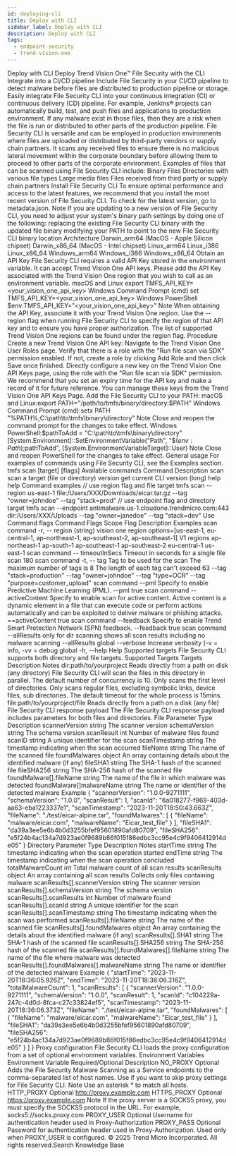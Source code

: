 ```yaml
---
id: deploying-cli
title: Deploy with CLI
sidebar_label: Deploy with CLI
description: Deploy with CLI
tags:
  - endpoint-security
  - trend-vision-one
---
```


 Deploy with CLI Deploy Trend Vision One™ File Security with the CLI Integrate into a CI/CD pipeline Include File Security in your CI/CD pipeline to detect malware before files are distributed to production pipeline or storage. Easily integrate File Security CLI into your continuous integration (CI) or continuous delivery (CD) pipeline. For example, Jenkins® projects can automatically build, test, and push files and applications to production environment. If any malware exist in those files, then they are a risk when the file is run or distributed to other parts of the production pipeline. File Security CLI is versatile and can be employed in production environments where files are uploaded or distributed by third-party vendors or supply chain partners. It scans any received files to ensure there is no malicious lateral movement within the corporate boundary before allowing them to proceed to other parts of the corporate environment. Examples of files that can be scanned using File Security CLI include: Binary Files Directories with various file types Large media files Files received from third party or supply chain partners Install File Security CLI To ensure optimal performance and access to the latest features, we recommend that you install the most recent version of File Security CLI. To check for the latest version, go to metadata.json. Note If you are updating to a new version of File Security CLI, you need to adjust your system's binary path settings by doing one of the following: replacing the existing File Security CLI binary with the updated file binary modifying your PATH to point to the new File Security CLI binary location Architecture Darwin_arm64 (MacOS - Apple Silicon chipset) Darwin_x86_64 (MacOS - Intel chipset) Linux_arm64 Linux_i386 Linux_x86_64 Windows_arm64 Windows_i386 Windows_x86_64 Obtain an API Key File Security CLI requires a valid API Key stored in the environment variable. It can accept Trend Vision One API keys. Please add the API Key associated with the Trend Vision One region that you wish to call as an environment variable. macOS and Linux export TMFS_API_KEY=<your_vision_one_api_key> Windows Command Prompt (cmd) set TMFS_API_KEY=<your_vision_one_api_key> Windows PowerShell $env:TMFS_API_KEY="<your_vision_one_api_key>" Note When obtaining the API Key, associate it with your Trend Vision One region. Use the -- region flag when running File Security CLI to specify the region of that API key and to ensure you have proper authorization. The list of supported Trend Vision One regions can be found under the region flag. Procedure Create a new Trend Vision One API key: Navigate to the Trend Vision One User Roles page. Verify that there is a role with the "Run file scan via SDK" permission enabled. If not, create a role by clicking Add Role and then click Save once finished. Directly configure a new key on the Trend Vision One API Keys page, using the role with the "Run file scan via SDK" permission. We recommend that you set an expiry time for the API key and make a record of it for future reference. You can manage these keys from the Trend Vision One API Keys Page. Add the File Security CLI to your PATH: macOS and Linux:export PATH="/path/to/tmfs/binary/directory:$PATH" Windows Command Prompt (cmd):setx PATH "%PATH%;C:\path\to\tmfs\binary\directory" Note Close and reopen the command prompt for the changes to take effect. Windows PowerShell:$pathToAdd = "C:\path\to\tmfs\binary\directory" [System.Environment]::SetEnvironmentVariable("Path", "$($env:Path);$pathToAdd", [System.EnvironmentVariableTarget]::User) Note Close and reopen PowerShell for the changes to take effect. General usage For examples of commands using File Security CLI, see the Examples section. tmfs scan [target] [flags] Available commands Command Description scan scan a target (file or directory) version get current CLI version (long) help help Command examples // use region flag and file target tmfs scan --region us-east-1 file:/Users/XXX/Downloads/eicar.tar.gz --tag "owner=johndoe" --tag "stack=prod" // use endpoint flag and directory target tmfs scan --endpoint antimalware.us-1.cloudone.trendmicro.com:443 dir:/Users/XXX/Uploads --tag "owner=janedoe" --tag "stack=dev" Use Command flags Command Flags Scope Flag Description Examples scan command -r, -- region (string) vision one region options=[us-east-1, eu-central-1, ap-northeast-1, ap-southeast-2, ap-southeast-1] V1 regions ap-northeast-1 ap-south-1 ap-southeast-1 ap-southeast-2 eu-central-1 us-east-1 scan command -- timeoutInSecs Timeout in seconds for a single file scan 180 scan command -t, -- tag Tag to be used for the scan The maximum number of tags is 8 The length of each tag can't exceed 63 --tag "stack=production" --tag "owner=johndoe" --tag "type=OCR" --tag "purpose=customer_upload" scan command --pml Specify to enable Predictive Machine Learning (PML). --pml true scan command --activeContent Specify to enable scan for active content. Active content is a dynamic element in a file that can execute code or perform actions automatically and can be exploited to deliver malware or phishing attacks. ==activeContent true scan command --feedback Specify to enable Trend Smart Protection Network (SPN) feedback. --feedback true scan command --allResults only for dir scanning shows all scan results including no malware scanning --allResults global --verbose Increase verbosity (-v = info, -vv = debug global -h, --help Help Supported targets File Security CLI supports both directory and file targets. Supported Targets Targets Description Notes dir:path/to/yourproject Reads directly from a path on disk (any directory) File Security CLI will scan the files in this directory in parallel. The default number of concurrency is 10. Only scans the first level of directories. Only scans regular files, excluding symbolic links, device files, sub directories. The default timeout for the whole process is 15mins. file:path/to/yourproject/file Reads directly from a path on a disk (any file) File Security CLI response payload The File Security CLI response payload includes parameters for both files and directories. File Parameter Type Description scannerVersion string The scanner version schemaVersion string The schema version scanResult int Number of malware files found scanID string A unique identifier for the scan scanTimestamp string The timestamp indicating when the scan occurred fileName string The name of the scanned file foundMalwares object An array containing details about the identified malware (if any) fileSHA1 string The SHA-1 hash of the scanned file fileSHA256 string The SHA-256 hash of the scanned file foundMalware[].fileName string The name of the file in which malware was detected foundMalware[]malwareName string The name or identifier of the detected malware Example { "scannerVersion": "1.0.0-9271111", "schemaVersion": "1.0.0", "scanResult": 1, "scanId": "6a018277-f969-403d-aa63-eba1223337e1", "scanTimestamp": "2023-11-20T18:50:43.663Z", "fileName": "./test/eicar-alpine.tar", "foundMalwares": [ { "fileName": "malware/eicar.com", "malwareName": "Eicar_test_file" } ], "fileSHA1": "da39a3ee5e6b4b0d3255bfef95601890afd80709", "fileSHA256": "e5f24b4ac134a7d923ae0f9689b86f015f86edbc3cc95e4c9f9406412914de05" } Directory Parameter Type Description Notes startTime string The timestamp indicating when the scan operation started endTime string The timestamp indicating when the scan operation concluded totalMalwareCount int Total malware count of all scan results scanResults object An array containing all scan results Collects only files containing malware scanResults[].scannerVersion string The scanner version scanResults[].schemaVersion string The schema version scanResults[].scanResults int Number of malware found scanResults[].scanId string A unique identifier for the scan scanResults[].scanTimestamp string The timestamp indicating when the scan was performed scanResults[].fileName string The name of the scanned file scanResults[].foundMalwares object An array containing the details about the identified malware (if any) scanResults[].SHA1 string The SHA-1 hash of the scanned file scanResults[].SHA256 string The SHA-256 hash of the scanned file scanResults[].foundMalwares[].fileName string The name of the file where malware was detected scanResults[].foundMalwares[].malwareName string The name or identifier of the detected malware Example { "startTime": "2023-11-20T18:36:05.926Z", "endTime": "2023-11-20T18:36:06.316Z", "totalMalwareCount": 1, "scanResults": [ { "scannerVersion": "1.0.0-9271111", "schemaVersion": "1.0.0", "scanResult": 1, "scanId": "c104229a-247c-4d0d-8fca-c27c33824ef5", "scanTimestamp": "2023-11-20T18:36:06.373Z", "fileName": "./test/eicar-alpine.tar", "foundMalwares": [ { "fileName": "malware/eicar.com", "malwareName": "Eicar_test_file" } ], "fileSHA1": "da39a3ee5e6b4b0d3255bfef95601890afd80709", "fileSHA256": "e5f24b4ac134a7d923ae0f9689b86f015f86edbc3cc95e4c9f9406412914de05" } ] } Proxy configuration File Security CLI loads the proxy configuration from a set of optional environment variables. Environment Variables Environment Variable Required/Optional Description NO_PROXY Optional Adds the File Security Malware Scanning as a Service endpoints to the comma-separated list of host names. Use if you want to skip proxy settings for File Security CLI. Note Use an asterisk * to match all hosts. HTTP_PROXY Optional http://proxy.example.com HTTPS_PROXY Optional https://proxy.example.com Note If the proxy server is a SOCKS5 proxy, you must specify the SOCKS5 protocol in the URL. For example, socks5://socks.proxy.com PROXY_USER Optional Username for authentication header used in Proxy-Authorization PROXY_PASS Optional Password for authentication header used in Proxy-Authorization. Used only when PROXY_USER is configured. © 2025 Trend Micro Incorporated. All rights reserved.Search Knowledge Base